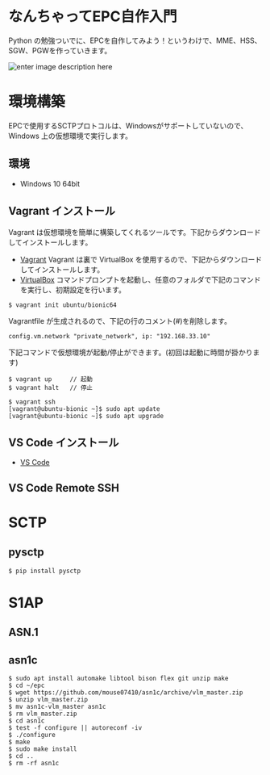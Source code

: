 # なんちゃってEPC自作入門
Python の勉強ついでに、EPCを自作してみよう！というわけで、MME、HSS、SGW、PGWを作っていきます。

![enter image description here](https://user-images.githubusercontent.com/1900544/84593371-e17ae600-ae86-11ea-872d-4aaf0fe4bfa1.png)


# 環境構築
EPCで使用するSCTPプロトコルは、Windowsがサポートしていないので、Windows 上の仮想環境で実行します。

## 環境

- Windows 10 64bit

## Vagrant インストール
Vagrant は仮想環境を簡単に構築してくれるツールです。下記からダウンロードしてインストールします。
- [Vagrant](https://www.vagrantup.com/)
Vagrant は裏で VirtualBox を使用するので、下記からダウンロードしてインストールします。
- [VirtualBox](https://www.virtualbox.org/)
コマンドプロンプトを起動し、任意のフォルダで下記のコマンドを実行し、初期設定を行います。
```
$ vagrant init ubuntu/bionic64
```
Vagrantfile が生成されるので、下記の行のコメント(#)を削除します。
```
config.vm.network "private_network", ip: "192.168.33.10"
```
下記コマンドで仮想環境が起動/停止ができます。(初回は起動に時間が掛かります)
```
$ vagrant up     // 起動
$ vagrant halt   // 停止
```

```
$ vagrant ssh
[vagrant@ubuntu-bionic ~]$ sudo apt update
[vagrant@ubuntu-bionic ~]$ sudo apt upgrade
```

## VS Code インストール

- [VS Code](https://azure.microsoft.com/ja-jp/products/visual-studio-code/)

## VS Code Remote SSH 

# SCTP

## pysctp

```
$ pip install pysctp
```



# S1AP

## ASN.1

## asn1c

```
$ sudo apt install automake libtool bison flex git unzip make
$ cd ~/epc
$ wget https://github.com/mouse07410/asn1c/archive/vlm_master.zip
$ unzip vlm_master.zip
$ mv asn1c-vlm_master asn1c
$ rm vlm_master.zip
$ cd asn1c
$ test -f configure || autoreconf -iv
$ ./configure
$ make
$ sudo make install
$ cd ..
$ rm -rf asn1c
```

<!--stackedit_data:
eyJoaXN0b3J5IjpbMTYwODkxMDE2NCwtMTgxNjYwNTM5MCwxOD
c1NjY5Mjg0LC0xOTUxMjgxNTUwLDExODY4MjA3MTQsLTk0NDY1
Njk0Myw1OTk2ODY3NiwtMTg1Nzg4NDkwLC0xNTEwNjQ4OTcyLC
05MzczMTk1OTgsMTQ1MTgzNjA0OCw0OTQ1NzEyMjEsLTEwODc2
MDY4NTcsLTEwNzQ4MDE5OTgsLTkxMzk4MzI2MSwtNTAyMzMwND
c3LC04MzM5MTM0NywtMTIxNDYxNzA5OSwtNTIxNzI3Njg1LDg5
MzgzNzU3MV19
-->